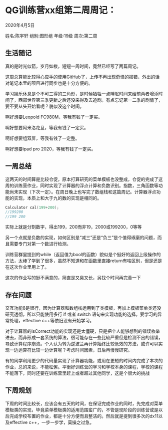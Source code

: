 # QG训练营xx组第二周周记：
2020年4月5日

姓名:陈宇轩 组别:图形组 年级:19级 周次:第二周

## 生活随记

真的是时光似箭，岁月如梭，短短一周时间，竟然已经写了两篇周记。

这周总算能比较得心应手的使用GitHub了，上传不再出现奇怪的报错，外出的话对笔记本里的项目进行同步也是十分方便的。

学习娱乐休息是个不可三得的三角形，是时候牺牲一点睡眠时间来给前两者增添时间了，西部世界第三季更新之后还没来得及去追剧。有点忘记第一二季的剧情了，要不要从头开始看呢？貌似没这个时间。

啊好想要Leopold FC980M，等我有钱了一定买。

啊好想要阿米洛花旦，等我有钱了一定买。

啊好想要组双屏，等我有钱了一定整。

啊好想要ipad pro 2020，等我有钱了一定买。

## 一周总结

这两天的时间算是比较仓促，原本打算研究的菜单模板也没整成，仓促的完成了这周的训练营作业，同时实现了计算器的浮点计算和负数识别。指数，三角函数等功能尚未实现（下次一定）。在周日晚上也写完了数组栈和这篇周记。计算器浮点功能的实现，本质上和大于九的数的实现是相同的。

```c++
Calculator cal(199+200);
//199200
//199 200
```

实际上就是分割数字，得出199，200而非19，2000或199200，0等等

另一个点就是负数的实现，如何区别是“减三”还是“负三”是个值得琢磨的问题，而且需要专门对第一个数进行检测。

训练营群里提到的while（返回值为bool的函数）貌似是个挺好的返回上级操作的方法，太棒了学到了很多，虽然不知道和在函数里直接return有啥区别，但是还是在这次作业里用上了。

这次的作业写的挺不满意的，简直是又臭又长，另找个时间再完善一下

## 存在问题

交互功能8是很行，因为计算器和数组栈运用到了类模板，再加上模板菜单类还没研究透彻，所以只能使用多行 if 或者 switch 语句来实现功能的选择。要学习的异常处理，effective c++等依旧没有开始学习。

对于计算器的isCorrect功能的实现还是太僵硬，只是把个人能够想到的错误枚举进去，而非形成一套系统的算法，很可能存在一些比较严重但是检测不出的错误，导致计算程序崩溃。个人认为转为逆波兰再计算始终比较低效的方法，或许可以实现一边运算符比较一边计算呢？考虑时间因素，日后再慢慢研究。

有的同学利用更少的代码量实现了计算器功能，或用在更短的时间内完成了本次的作业，总的来说，不能松懈。平衡好训练营的学习和学校本身的课程，学校的课程不能落下，同时还要在训练营里赶上或者超过其他同学，这是个很大的挑战

## 下周规划

下周的时间比较长，应该会有五天的时间，在保证完成作业的同时，先完成对菜单模板类的实现，毕竟菜单模板类的适用范围蛮广的，不管是现阶段的训练营或是以后完成学校布置的作业，都是十分方便而且整洁的。然后就是提到很多次的dx11以及effective c++，一步一步学，莫操之过急。


